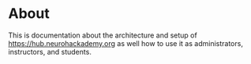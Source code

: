 # About

This is documentation about the architecture and setup of
https://hub.neurohackademy.org as well how to use it as administrators,
instructors, and students.
